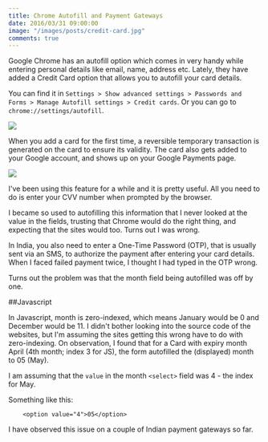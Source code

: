 ```yaml
---
title: Chrome Autofill and Payment Gateways
date: 2016/03/31 09:00:00
image: "/images/posts/credit-card.jpg"
comments: true
---
```

Google Chrome has an autofill option which comes in very handy while entering personal details like email, name, address etc. Lately, they have added a Credit Card option that allows you to autofill your card details. 

You can find it in `Settings > Show advanced settings > Passwords and Forms > Manage Autofill settings > Credit cards`. Or you can go to `chrome://settings/autofill`.

![](/media/posts/card-autofill.jpg)

When you add a card for the first time, a reversible temporary transaction is generated on the card to ensure its validity. The card also gets added to your Google account, and shows up on your Google Payments page.

![](/media/posts/card-wallet.jpg)

I've been using this feature for a while and it is pretty useful. All you need to do is enter your CVV number when prompted by the browser.

I became so used to autofilling this information that I never looked at the value in the fields, trusting that Chrome would do the right thing, and expecting that the sites would too. Turns out I was wrong.

In India, you also need to enter a One-Time Password (OTP), that is usually sent via an SMS, to authorize the payment after entering your card details. When I faced failed payment twice, I thought I had typed in the OTP wrong.

Turns out the problem was that the month field being autofilled was off by one.

##Javascript

In Javascript, month is zero-indexed, which means January would be 0 and December would be 11. I didn't bother looking into the source code of the websites, but I'm assuming the sites getting this wrong have to do with zero-indexing. On observation, I found that for a Card with expiry month April (4th month; index 3 for JS), the form autofilled the (displayed) month to 05 (May).

I am assuming that the `value` in the month `<select>` field was 4 - the index for May.

Something like this:
```
	<option value="4">05</option>
```

I have observed this issue on a couple of Indian payment gateways so far.
